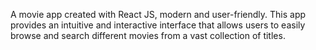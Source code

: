 A movie app created with React JS, modern and user-friendly. This app provides an intuitive and interactive interface that allows users to easily browse and search different movies from a vast collection of titles.
